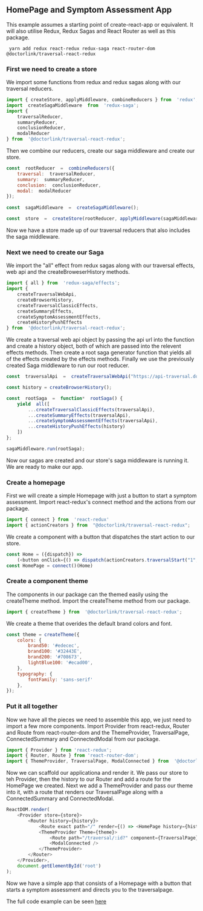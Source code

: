 ## HomePage and Symptom Assessment App

This example assumes a starting point of create-react-app or equivalent.
It will also utilise Redux, Redux Sagas and React Router as well as this package.
```
 yarn add redux react-redux redux-saga react-router-dom @doctorlink/traversal-react-redux
```

### First we need to create a store
We import some functions from redux and redux sagas along with our traversal reducers.
```javascript
import { createStore, applyMiddleware, combineReducers } from  'redux';
import  createSagaMiddleware  from  'redux-saga';
import {
	traversalReducer,
	summaryReducer,
	conclusionReducer,
	modalReducer
} from  '@doctorlink/traversal-react-redux';
```
 Then we combine our reducers, create our saga middleware and create our store.
```javascript
const  rootReducer  =  combineReducers({
	traversal:  traversalReducer,
	summary:  summaryReducer,
	conclusion:  conclusionReducer,
	modal:  modalReducer
}); 
 
const  sagaMiddleware  =  createSagaMiddleware();

const  store  =  createStore(rootReducer, applyMiddleware(sagaMiddleware));
```
Now we have a store made up of our traversal reducers that also includes the saga middleware.

### Next we need to create our Saga
We import the "all" effect from redux sagas along with our traversal effects, web api and the createBroweserHistory methods.
```javascript
import { all } from  'redux-saga/effects';
import {
    createTraversalWebApi,
    createBrowserHistory,
    createTraversalClassicEffects,
	createSummaryEffects,
    createSymptomAssessmentEffects,
    createHistoryPushEffects
} from  '@doctorlink/traversal-react-redux';
```
 We create a traversal web api object by passing the api url into the function and create a history object, both of which are passed into the relevent effects methods. Then create a root saga generator function that yields all of the effects created by the effects methods. Finally we use the previously created Saga middleware to run our root reducer.
```javascript
const  traversalApi  =  createTraversalWebApi("https://api-traversal.doctorlink.engineering");

const history = createBrowserHistory();

const  rootSaga  =  function*  rootSaga() {
	yield  all([
        ...createTraversalClassicEffects(traversalApi),
        ...createSummaryEffects(traversalApi),
        ...createSymptomAssessmentEffects(traversalApi),
        ...createHistoryPushEffects(history)
	])
};

sagaMiddleware.run(rootSaga);
```
Now our sagas are created and our store's saga middleware is running it. We are ready to make our app.

### Create a homepage
First we will create a simple Homepage with just a button to start a symptom assessment.
Import react-redux's connect method and the actions from our package. 
```javascript
import { connect } from  'react-redux'
import { actionCreators } from  "@doctorlink/traversal-react-redux";
```
We create a component with a button that dispatches the start action to our store.
```javascript
const Home = ({dispatch}) => 
    (<button onClick={() => dispatch(actionCreators.traversalStart("1", "2019.2.1", "EN", "", ""))}>Begin</button>)
const HomePage = connect()(Home)
```

### Create a component theme
The components in our package can the themed easily using the createTheme method.
Import the createTheme method from our package. 
```javascript
import { createTheme } from  '@doctorlink/traversal-react-redux';
```
We create a theme that overides the default brand colors and font.
```javascript
const theme = createTheme({
    colors: {
        brand50: '#edecec',
        brand100: '#32443E',
        brand200: '#708673',
        lightBlue100: '#ecad00',
    },
    typography: {
        fontFamily: 'sans-serif'
    },
});
```

### Put it all together
Now we have all the pieces we need to assemble this app, we just need to import a few more components.
Import Provider from react-redux, Router and Route from react-router-dom and the ThemeProvider, TraversalPage, ConnectedSummary and ConnectedModal from our package.
```javascript
import { Provider } from 'react-redux';
import { Router, Route } from 'react-router-dom';
import { ThemeProvider, TraversalPage, ModalConnected } from  '@doctorlink/traversal-react-redux';
```
Now we can scaffold our applicationa and render it. We pass our store to teh Provider, then the history to our Router and add a route for the HomePage we created. Next we add a ThemeProvider and pass our theme into it, with a route that renders our TraversalPage along with a ConnectedSummary and ConnectedModal.
```javascript
ReactDOM.render(
    <Provider store={store}>
        <Router history={history}>
            <Route exact path="/" render={() => <HomePage history={history}></HomePage>} />
            <ThemeProvider Theme={theme}>
                <Route path="/traversal/:id?" component={TraversalPage} />
                <ModalConnected />
            </ThemeProvider>
        </Router>
    </Provider>,
    document.getElementById('root')
);
```

Now we have a simple app that consists of a Homepage with a button that starts a symptom assessment and directs you to the traversalpage.

The full code example can be seen [here](index.js) 